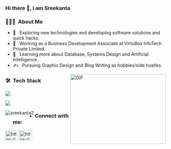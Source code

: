 ### Hi there 👋, I am Sreekanta

 <h3> 👨🏻‍💻 &nbsp;About Me </h3>

- 🤔 &nbsp; Exploring new technologies and developing software solutions and quick hacks.
- 💼 &nbsp; Working as a Business Development Associate at VirtuBox InfoTech Private Limited.
- 🌱 &nbsp; Learning more about Database, Systems Design and Artificial Intelligence.
- ✍️ &nbsp; Pursuing Graphic Design and Blog Writing as hobbies/side hustles.


 <img align="right" alt="GIF" src="https://github.com/abhisheknaiidu/abhisheknaiidu/blob/master/code.gif?raw=true" width="300" height="220" />
<h3> 🛠 &nbsp;Tech Stack</h3>
<p align="left">
 
  <a href="https://skillicons.dev">
    <img src="https://skillicons.dev/icons?i=html,css,bootstrap,tailwind,js,ts,react,redux,nextjs,nodejs,express,mongodb,firebase&perline=8" />
  </a>
</p>
<p align="left">
 
  <a href="https://skillicons.dev">
    <img src="https://skillicons.dev/icons?i=git,github,vscode,vite&perline=8" />
  </a>
</p>


 
  
 
<p><img align="left" src="https://github-readme-stats.vercel.app/api/top-langs?username=sreekanta2&show_icons=true&locale=en&layout=compact" alt="sreekanta2" /></p>

 
 - <h3 align="left">  Connect with me:</h3>
<p align="left">
<a href="https://linkedin.com/in/https://www.linkedin.com/in/sreekanta-singha-64b1b6203/" target="blank"><img align="center" src="https://raw.githubusercontent.com/rahuldkjain/github-profile-readme-generator/master/src/images/icons/Social/linked-in-alt.svg" alt="https://www.linkedin.com/in/sreekanta-singha-64b1b6203/" height="30" width="40" /></a>
<a href="https://fb.com/https://www.facebook.com/srikantoa3" target="blank"><img align="center" src="https://raw.githubusercontent.com/rahuldkjain/github-profile-readme-generator/master/src/images/icons/Social/facebook.svg" alt="https://www.facebook.com/srikantoa3" height="30" width="40" /></a>
</p>

 


